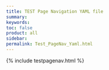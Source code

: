 ```yaml
---
title: TEST Page Navigation YAML file
summary:
keywords:
toc: false
product: all
sidebar:
permalink: Test_PageNav_Yaml.html
---
```

{% include testpagenav.html %}
